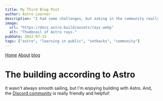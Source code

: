 ```yaml
---
title: My Third Blog Post
author: Astro Learner
description: "I had some challenges, but asking in the community really helped!"
image:
  url: "https://docs.astro.build/assets/rays.webp"
  alt: "Thumbnail of Astro rays."
pubDate: 2022-07-15
tags: ["astro", "learning in public", "setbacks", "community"]
---
```


[Home](/) [About](/about) [blog](/blog)

# The building according to Astro

It wasn't always smooth sailing, but I'm enjoying building with Astro. And, the [Discord community](https://astro.build/chat) is really friendly and helpful!

